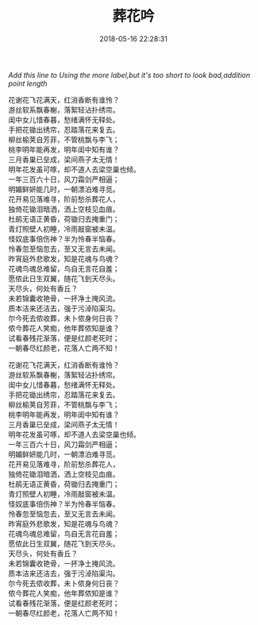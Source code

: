 ﻿---
title: 葬花吟
date: 2018-05-16 22:28:31
tags: [随笔]
categories:  随笔
---
*Add this line to Using the more label,but it's too short to look bad,addition point length*
<!--more--> 
花谢花飞花满天，红消香断有谁怜？  
游丝软系飘春榭，落絮轻沾扑绣帘。   
闺中女儿惜春暮，愁绪满怀无释处。  
手把花锄出绣帘，忍踏落花来复去。  
柳丝榆荚自芳菲，不管桃飘与李飞；  
桃李明年能再发，明年闺中知有谁？  
三月香巢已垒成，梁间燕子太无情！  
明年花发虽可啄，却不道人去梁空巢也倾。  
一年三百六十日，风刀霜剑严相逼；  
明媚鲜妍能几时，一朝漂泊难寻觅。  
花开易见落难寻，阶前愁杀葬花人，  
独倚花锄泪暗洒，洒上空枝见血痕。  
杜鹃无语正黄昏，荷锄归去掩重门；  
青灯照壁人初睡，冷雨敲窗被未温。  
怪奴底事倍伤神？半为怜春半恼春。  
怜春忽至恼忽去，至又无言去未闻。  
昨宵庭外悲歌发，知是花魂与鸟魂？  
花魂鸟魂总难留，鸟自无言花自羞；  
愿侬此日生双翼，随花飞到天尽头。  
天尽头，何处有香丘？  
未若锦囊收艳骨，一抔净土掩风流。  
质本洁来还洁去，强于污淖陷渠沟。  
尔今死去侬收葬，未卜侬身何日丧？  
侬今葬花人笑痴，他年葬侬知是谁？  
试看春残花渐落，便是红颜老死时；  
一朝春尽红颜老，花落人亡两不知！ 



花谢花飞花满天，红消香断有谁怜？  
游丝软系飘春榭，落絮轻沾扑绣帘。   
闺中女儿惜春暮，愁绪满怀无释处。  
手把花锄出绣帘，忍踏落花来复去。  
柳丝榆荚自芳菲，不管桃飘与李飞；  
桃李明年能再发，明年闺中知有谁？  
三月香巢已垒成，梁间燕子太无情！  
明年花发虽可啄，却不道人去梁空巢也倾。  
一年三百六十日，风刀霜剑严相逼；  
明媚鲜妍能几时，一朝漂泊难寻觅。  
花开易见落难寻，阶前愁杀葬花人，  
独倚花锄泪暗洒，洒上空枝见血痕。  
杜鹃无语正黄昏，荷锄归去掩重门；  
青灯照壁人初睡，冷雨敲窗被未温。  
怪奴底事倍伤神？半为怜春半恼春。  
怜春忽至恼忽去，至又无言去未闻。  
昨宵庭外悲歌发，知是花魂与鸟魂？  
花魂鸟魂总难留，鸟自无言花自羞；  
愿侬此日生双翼，随花飞到天尽头。  
天尽头，何处有香丘？  
未若锦囊收艳骨，一抔净土掩风流。  
质本洁来还洁去，强于污淖陷渠沟。  
尔今死去侬收葬，未卜侬身何日丧？  
侬今葬花人笑痴，他年葬侬知是谁？  
试看春残花渐落，便是红颜老死时；  
一朝春尽红颜老，花落人亡两不知！ 